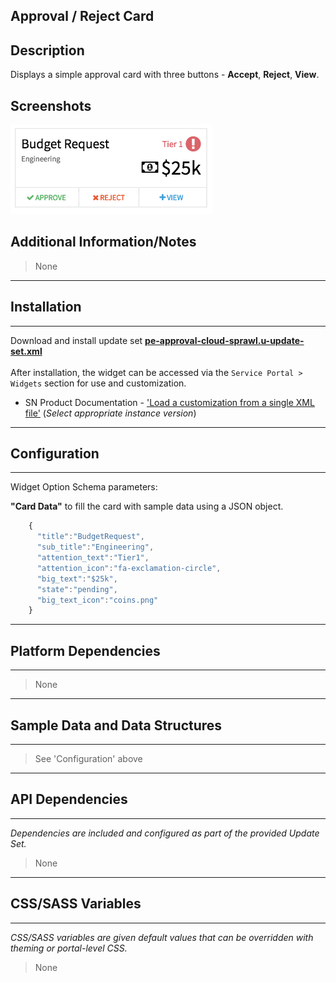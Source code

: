 ## Approval / Reject Card

## Description

Displays a simple approval card with three buttons - **Accept**, **Reject**, **View**. 

## Screenshots
![alt text](../../images/pe-approve-reject-card.png "Approve Reject Card")

## Additional Information/Notes 
> None
---
## Installation
---
Download and install update set **[pe-approval-cloud-sprawl.u-update-set.xml](pe-approval-cloud-sprawl.u-update-set.xml)** <br/><br/>
After installation, the widget can be accessed via the `Service Portal > Widgets` section for use and customization.<br/>
* SN Product Documentation - ['Load a customization from a single XML file'](https://docs.servicenow.com/search?q=Load+a+customization+from+a+single+XML+file)   (<i>Select appropriate instance version</i>)

---
## Configuration
---
Widget Option Schema parameters:

**"Card Data"** to fill the card with sample data using a JSON object.
```javascript
    {
      "title":"BudgetRequest",
      "sub_title":"Engineering",
      "attention_text":"Tier1",
      "attention_icon":"fa-exclamation-circle",
      "big_text":"$25k",
      "state":"pending",
      "big_text_icon":"coins.png"
    }
```

---
## Platform Dependencies
---
> None
---
## Sample Data and Data Structures
---
> See 'Configuration' above

---
## API Dependencies
---
<i>Dependencies are included and configured as part of the provided Update Set.</i>
> None

---
## CSS/SASS Variables
---
_CSS/SASS variables are given default values that can be overridden with theming or portal-level CSS._
> None